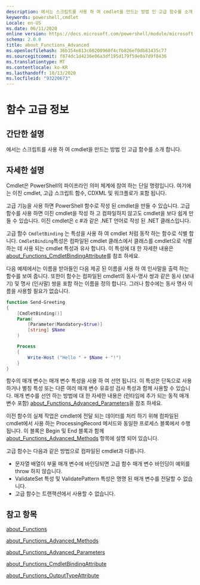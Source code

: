 ```yaml
---
description: 에서는 스크립트를 사용 하 여 cmdlet을 만드는 방법 인 고급 함수를 소개 합니다.
keywords: powershell,cmdlet
Locale: en-US
ms.date: 06/11/2020
online version: https://docs.microsoft.com/powershell/module/microsoft.powershell.core/about/about_functions_advanced?view=powershell-7&WT.mc_id=ps-gethelp
schema: 2.0.0
title: about_Functions_Advanced
ms.openlocfilehash: 36b354e813c60208960f4cfb826ef0db81435c77
ms.sourcegitcommit: f874dc1d4236e06a3df195d179f59e0a7d9f8436
ms.translationtype: MT
ms.contentlocale: ko-KR
ms.lasthandoff: 10/13/2020
ms.locfileid: "93220673"
---
```

# <a name="about-functions-advanced"></a>함수 고급 정보

## <a name="short-description"></a>간단한 설명
에서는 스크립트를 사용 하 여 cmdlet을 만드는 방법 인 고급 함수를 소개 합니다.

## <a name="long-description"></a>자세한 설명

Cmdlet은 PowerShell의 파이프라인 의미 체계에 참여 하는 단일 명령입니다. 여기에는 이진 cmdlet, 고급 스크립트 함수, CDXML 및 워크플로가 포함 됩니다.

고급 기능을 사용 하면 PowerShell 함수로 작성 된 cmdlet을 만들 수 있습니다. 고급 함수를 사용 하면 이진 cmdlet을 작성 하 고 컴파일하지 않고도 cmdlet을 보다 쉽게 만들 수 있습니다. 이진 cmdlet은 c #과 같은 .NET 언어로 작성 된 .NET 클래스입니다.

고급 함수 `CmdletBinding` 는 특성을 사용 하 여 cmdlet 처럼 동작 하는 함수로 식별 합니다. `CmdletBinding`특성은 컴파일된 cmdlet 클래스에서 클래스를 cmdlet으로 식별 하는 데 사용 되는 cmdlet 특성과 유사 합니다. 이 특성에 대 한 자세한 내용은 [about_Functions_CmdletBindingAttribute](about_Functions_CmdletBindingAttribute.md)를 참조 하세요.

다음 예제에서는 이름을 받아들인 다음 제공 된 이름을 사용 하 여 인사말을 출력 하는 함수를 보여 줍니다. 또한이 함수는 컴파일된 cmdlet의 동사-명사 쌍과 같은 동사 (보내기) 및 명사 (인사말) 쌍을 포함 하는 이름을 정의 합니다. 그러나 함수에는 동사 명사 이름을 사용할 필요가 없습니다.

```powershell
function Send-Greeting
{
    [CmdletBinding()]
    Param(
        [Parameter(Mandatory=$true)]
        [string] $Name
    )

    Process
    {
        Write-Host ("Hello " + $Name + "!")
    }
}
```

함수의 매개 변수는 매개 변수 특성을 사용 하 여 선언 됩니다.
이 특성은 단독으로 사용 하거나 별칭 특성 또는 다른 여러 매개 변수 유효성 검사 특성과 함께 사용할 수 있습니다. 매개 변수를 선언 하는 방법에 대 한 자세한 내용은 (런타임에 추가 되는 동적 매개 변수 포함) [about_Functions_Advanced_Parameters](about_Functions_Advanced_Parameters.md)을 참조 하세요.

이전 함수의 실제 작업은 cmdlet에 전달 되는 데이터를 처리 하기 위해 컴파일된 cmdlet에서 사용 하는 ProcessingRecord 메서드와 동일한 프로세스 블록에서 수행 됩니다. 이 블록은 Begin 및 End 블록과 함께 [about_Functions_Advanced_Methods](about_Functions_Advanced_Methods.md) 항목에 설명 되어 있습니다.

고급 함수는 다음과 같은 방법으로 컴파일된 cmdlet과 다릅니다.

- 문자열 배열이 부울 매개 변수에 바인딩되면 고급 함수 매개 변수 바인딩이 예외를 throw 하지 않습니다.
- ValidateSet 특성 및 ValidatePattern 특성은 명명 된 매개 변수를 전달할 수 없습니다.
- 고급 함수는 트랜잭션에서 사용할 수 없습니다.

## <a name="see-also"></a>참고 항목

[about_Functions](about_Functions.md)

[about_Functions_Advanced_Methods](about_Functions_Advanced_Methods.md)

[about_Functions_Advanced_Parameters](about_Functions_Advanced_Parameters.md)

[about_Functions_CmdletBindingAttribute](about_Functions_CmdletBindingAttribute.md)

[about_Functions_OutputTypeAttribute](about_Functions_OutputTypeAttribute.md)
